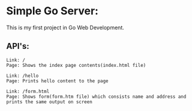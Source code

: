 # Simple Go Server:
This is my first project in Go Web Development.

## API's:
```
Link: /
Page: Shows the index page contents(index.html file)

Link: /hello
Page: Prints hello content to the page

Link: /form.html
Page: Shows form(form.htm file) which consists name and address and prints the same output on screen
```